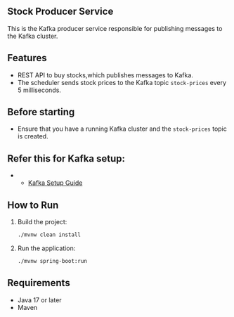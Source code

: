 ## Stock Producer Service

This is the Kafka producer service responsible for publishing messages to the Kafka cluster.

## Features
- REST API to buy stocks,which publishes messages to Kafka.
- The scheduler sends stock prices to the Kafka topic `stock-prices` every 5 milliseconds.

## Before starting 
 - Ensure that you have a running Kafka cluster and the `stock-prices` topic is created.

## Refer this for Kafka setup:
- - [Kafka Setup Guide](setup_kafka.md)

## How to Run
1. Build the project:
   ```sh
   ./mvnw clean install
   ```
2. Run the application:
   ```sh
   ./mvnw spring-boot:run
   ```
   
## Requirements
- Java 17 or later
- Maven


